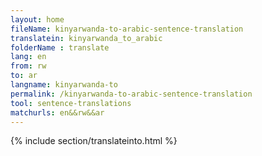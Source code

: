 ```yaml
---
layout: home
fileName: kinyarwanda-to-arabic-sentence-translation
translatein: kinyarwanda_to_arabic
folderName : translate
lang: en
from: rw
to: ar
langname: kinyarwanda-to
permalink: /kinyarwanda-to-arabic-sentence-translation
tool: sentence-translations
matchurls: en&&rw&&ar
---
```

{% include section/translateinto.html %}

